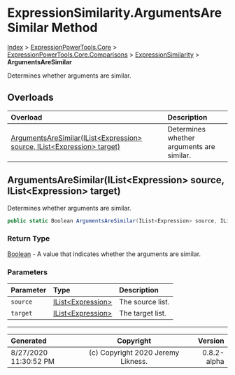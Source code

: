 ﻿# ExpressionSimilarity.ArgumentsAreSimilar Method

[Index](../index.md) > [ExpressionPowerTools.Core](ExpressionPowerTools.Core.a.md) > [ExpressionPowerTools.Core.Comparisons](ExpressionPowerTools.Core.Comparisons.n.md) > [ExpressionSimilarity](ExpressionPowerTools.Core.Comparisons.ExpressionSimilarity.cs.md) > **ArgumentsAreSimilar**

Determines whether arguments are similar.

## Overloads

| Overload | Description |
| :-- | :-- |
| [ArgumentsAreSimilar(IList&lt;Expression> source, IList&lt;Expression> target)](#argumentsaresimilarilistexpression-source-ilistexpression-target) | Determines whether arguments are similar. |
## ArgumentsAreSimilar(IList&lt;Expression> source, IList&lt;Expression> target)

Determines whether arguments are similar.

```csharp
public static Boolean ArgumentsAreSimilar(IList<Expression> source, IList<Expression> target)
```

### Return Type

 [Boolean](https://docs.microsoft.com/dotnet/api/system.boolean)  - A value that indicates whether the arguments are similar.

### Parameters

| Parameter | Type | Description |
| :-- | :-- | :-- |
| `source` | [IList&lt;Expression>](https://docs.microsoft.com/dotnet/api/system.collections.generic.ilist-1) | The source list. |
| `target` | [IList&lt;Expression>](https://docs.microsoft.com/dotnet/api/system.collections.generic.ilist-1) | The target list. |



---

| Generated | Copyright | Version |
| :-- | :-: | --: |
| 8/27/2020 11:30:52 PM | (c) Copyright 2020 Jeremy Likness. | 0.8.2-alpha |
